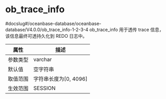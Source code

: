 ob_trace_info 
==================================
#docslug#/oceanbase-database/oceanbase-database/V4.0.0/ob_trace_info-1-2-3-4
ob_trace_info 用于透传 trace 信息，该信息最终可透持久化到 REDO 日志中。


| **属性** |      **描述**       |
|--------|-------------------|
| 参数类型   | varchar           |
| 默认值    | 空字符串              |
| 取值范围   | 字符串长度为\[0, 4096\] |
| 生效范围   | SESSION           |



